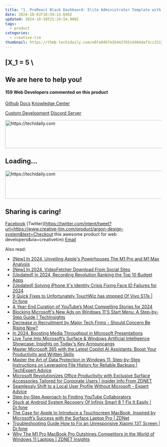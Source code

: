 ```yaml
---
title: "1. ProReact Black Dashboard: Elite Administrator Template with Bootstrap 4 by Creative Tim"
date: 2024-10-03T18:59:13.646Z
updated: 2024-10-10T21:24:54.980Z
tags:
  - product
categories:
  - creative-tim
thumbnail: https://thmb.techidaily.com/e0fa0d67e26442f6514904daf3cc23134382c2cc52f88c01d78e6b3f6c28c68c.jpg
---
```


## \[X_1 = 5 \

## We are here to help you!

#### 159 Web Developers commented on this product

[Github](https://github.com/creativetimofficial/argon-design-system) [Docs](https://tools.techidaily.com/creative-tim/products/) [Knowledge Center](https://tools.techidaily.com/creative-tim/products/) 

[Custom Development](https://tools.techidaily.com/creative-tim/products/) [Discord Server](https://discord.com/invite/FhCJCaHdQa) 

<!-- affiliate ads begin -->
<a href="https://imp.i357552.net/c/5597632/1006793/11832" target="_top" id="1006793">
  <img src="//a.impactradius-go.com/display-ad/11832-1006793" border="0" alt="https://techidaily.com" width="728" height="90"/>
</a>
<img height="0" width="0" src="https://imp.i357552.net/i/5597632/1006793/11832" style="position:absolute;visibility:hidden;" border="0" />
<!-- affiliate ads end -->

## Loading...

<!-- affiliate ads begin -->
<a href="https://ephamedtechinc.pxf.io/c/5597632/2137205/26400" target="_top" id="2137205">
  <img src="//a.impactradius-go.com/display-ad/26400-2137205" border="0" alt="https://techidaily.com" width="728" height="90"/>
</a>
<img height="0" width="0" src="https://ephamedtechinc.pxf.io/i/5597632/2137205/26400" style="position:absolute;visibility:hidden;" border="0" />
<!-- affiliate ads end -->

## Sharing is caring!

[Facebook](https://www.facebook.com/sharer/sharer.php?u=https://www.creative-tim.com/product/argon-design-system?src=sdkpreparse) [Twitter](https://twitter.com/intent/tweet?url=https://www.creative-tim.com/product/argon-design-system&text=Checkout this awesome product for web developers&via=creativetim) [Email](https://tools.techidaily.com/creative-tim/products/)

<ins class="adsbygoogle"
     style="display:block"
     data-ad-format="autorelaxed"
     data-ad-client="ca-pub-7571918770474297"
     data-ad-slot="1223367746"></ins>

<ins class="adsbygoogle"
     style="display:block"
     data-ad-client="ca-pub-7571918770474297"
     data-ad-slot="8358498916"
     data-ad-format="auto"
     data-full-width-responsive="true"></ins>

<span class="atpl-alsoreadstyle">Also read:</span>
<div><ul>
<li><a href="https://fox-glue.techidaily.com/new-in-2024-unveiling-apples-powerhouses-the-m1-pro-and-m1-max-analysis/"><u>[New] In 2024, Unveiling Apple's Powerhouses The M1 Pro and M1 Max Analysis</u></a></li>
<li><a href="https://facebook-clips.techidaily.com/new-in-2024-videofetcher-download-from-social-sites/"><u>[New] In 2024, VideoFetcher Download From Social Sites</u></a></li>
<li><a href="https://video-screen-grab.techidaily.com/updated-in-2024-recording-revolution-ranking-the-top-10-budget-apps/"><u>[Updated] In 2024, Recording Revolution Ranking the Top 10 Budget Apps</u></a></li>
<li><a href="https://article-helps.techidaily.com/updated-solving-iphone-xs-identity-crisis-fixing-face-id-failures-for-2024/"><u>[Updated] Solving iPhone X's Identity Crisis Fixing Face ID Failures for 2024</u></a></li>
<li><a href="https://howto.techidaily.com/9-quick-fixes-to-unfortunately-touchwiz-has-stopped-of-vivo-s17e-drfone-by-drfone-fix-android-problems-fix-android-problems/"><u>9 Quick Fixes to Unfortunately TouchWiz has stopped Of Vivo S17e | Dr.fone</u></a></li>
<li><a href="https://extra-lessons.techidaily.com/a-year-end-curation-of-youtubes-most-compelling-stories-for-2024/"><u>A Year-End Curation of YouTube’s Most Compelling Stories for 2024</u></a></li>
<li><a href="https://win-manuals.techidaily.com/blocking-microsofts-new-ads-on-windows-11s-start-menu-a-step-by-step-guide-techinsights/"><u>Blocking Microsoft's New Ads on Windows 11'S Start Menu: A Step-by-Step Guide | TechInsights</u></a></li>
<li><a href="https://win-manuals.techidaily.com/decrease-in-recruitment-by-major-tech-firms-should-concern-be-rising-now/"><u>Decrease in Recruitment by Major Tech Firms - Should Concern Be Rising Now?</u></a></li>
<li><a href="https://extra-resources.techidaily.com/in-2024-boosting-media-throughput-in-microsoft-presentations/"><u>In 2024, Boosting Media Throughput in Microsoft Presentations</u></a></li>
<li><a href="https://win-manuals.techidaily.com/live-tune-into-microsofts-surface-and-windows-artificial-intelligence-showcase-insights-on-todays-key-announcangs/"><u>Live Tune Into Microsoft’s Surface & Windows Artificial Intelligence Showcase: Insights on Today's Key Announcangs</u></a></li>
<li><a href="https://win-manuals.techidaily.com/master-microsoft-365-with-the-latest-copilot-ai-assistants-boost-your-productivity-and-written-skills/"><u>Master Microsoft 365 with the Latest Copilot AI Assistants: Boost Your Productivity and Written Skills</u></a></li>
<li><a href="https://win-manuals.techidaily.com/master-the-art-of-data-protection-in-windows-11-step-by-step-instructions-on-leveraging-file-history-for-reliable-backups-techexpert-advice/"><u>Master the Art of Data Protection in Windows 11: Step-by-Step Instructions on Leveraging File History for Reliable Backups | TechExpert Advice</u></a></li>
<li><a href="https://win-manuals.techidaily.com/microsoft-revolutionizes-office-productivity-with-exclusive-surface-accessories-tailored-for-corporate-users-insider-info-from-zdnet/"><u>Microsoft Revolutionizes Office Productivity with Exclusive Surface Accessories Tailored for Corporate Users | Insider Info From ZDNET</u></a></li>
<li><a href="https://win-manuals.techidaily.com/seamlessly-shift-to-a-local-user-profile-without-microsoft-expert-advice/"><u>Seamlessly Shift to a Local User Profile Without Microsoft - Expert Advice</u></a></li>
<li><a href="https://youtube-data.techidaily.com/by-step-approach-to-finding-youtube-collaborators/"><u>Step-by-Step Approach to Finding YouTube Collaborators</u></a></li>
<li><a href="https://fix-guide.techidaily.com/stuck-at-android-system-recovery-of-infinix-smart-8-fix-it-easily-drfone-by-drfone-fix-android-problems-fix-android-problems/"><u>Stuck at Android System Recovery Of Infinix Smart 8 ? Fix It Easily | Dr.fone</u></a></li>
<li><a href="https://win-manuals.techidaily.com/the-case-for-apple-to-introduce-a-touchscreen-macbook-inspired-by-microsofts-success-with-the-surface-laptop-pro-zdnet/"><u>The Case for Apple to Introduce a Touchscreen MacBook, Inspired by Microsoft’s Success with the Surface Laptop Pro | ZDNet</u></a></li>
<li><a href="https://howto.techidaily.com/troubleshooting-guide-how-to-fix-an-unresponsive-xiaomi-13t-screen-drfone-by-drfone-fix-android-problems-fix-android-problems/"><u>Troubleshooting Guide How to Fix an Unresponsive Xiaomi 13T Screen | Dr.fone</u></a></li>
<li><a href="https://win-manuals.techidaily.com/why-the-m1-pro-macbook-pro-outshines-competitors-in-the-world-of-windows-11-laptops-zdnet-insights/"><u>Why The M1 Pro MacBook Pro Outshines Competitors in the World of Windows 11 Laptops | ZDNET Insights</u></a></li>
</ul></div>

